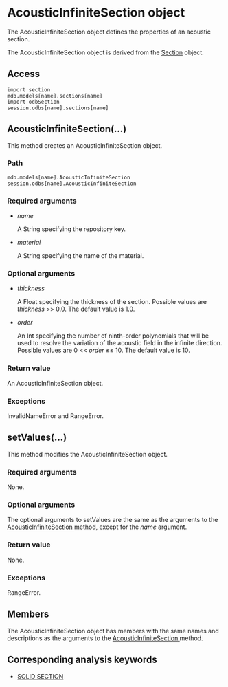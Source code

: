 # AcousticInfiniteSection object

The AcousticInfiniteSection object defines the properties of an acoustic section.

The AcousticInfiniteSection object is derived from the [Section](https://help.3ds.com/2022/english/DSSIMULIA_Established/SIMACAEKERRefMap/simaker-c-sectionpyc.htm?ContextScope=all) object.

## Access

```
import section
mdb.models[name].sections[name]
import odbSection
session.odbs[name].sections[name]
```

## AcousticInfiniteSection(...)



This method creates an AcousticInfiniteSection object.



### Path

```
mdb.models[name].AcousticInfiniteSection
session.odbs[name].AcousticInfiniteSection
```

### Required arguments

- *name*

  A String specifying the repository key.

- *material*

  A String specifying the name of the material.

### Optional arguments

- *thickness*

  A Float specifying the thickness of the section. Possible values are *thickness* >> 0.0. The default value is 1.0.

- *order*

  An Int specifying the number of ninth-order polynomials that will be used to resolve the variation of the acoustic field in the infinite direction. Possible values are 0 << *order* ≤≤ 10. The default value is 10.

### Return value

An AcousticInfiniteSection object.

### Exceptions

InvalidNameError and RangeError.



## setValues(...)



This method modifies the AcousticInfiniteSection object.



### Required arguments

None.

### Optional arguments

The optional arguments to setValues are the same as the arguments to the [AcousticInfiniteSection ](https://help.3ds.com/2022/English/DSSIMULIA_Established/SIMACAEKERRefMap/simaker-c-acousticinfinitesectionpyc.htm?ContextScope=all#simaker-acousticinfinitesectionacousticinfinitesectionpyc)method, except for the *name* argument.

### Return value

None.

### Exceptions

RangeError.



## Members

The AcousticInfiniteSection object has members with the same names and descriptions as the arguments to the [AcousticInfiniteSection ](https://help.3ds.com/2022/English/DSSIMULIA_Established/SIMACAEKERRefMap/simaker-c-acousticinfinitesectionpyc.htm?ContextScope=all#simaker-acousticinfinitesectionacousticinfinitesectionpyc)method.



## Corresponding analysis keywords

- [SOLID SECTION](https://help.3ds.com/2022/English/DSSIMULIA_Established/SIMACAEKEYRefMap/simakey-r-solidsection.htm?ContextScope=all#simakey-r-solidsection)